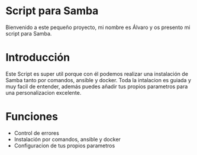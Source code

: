 # Script para Samba
Bienvenido a este pequeño proyecto, mi nombre es Álvaro y os presento mi script para Samba.

# Introducción
Este Script es super util porque con él podemos realizar una instalación de Samba tanto por comandos, ansible y docker. Toda la intalacion es guiada y muy facil de entender, además puedes añadir tus propios parametros para una personalizacion excelente.

# Funciones
- Control de errores
- Instalación por comandos, ansible y docker
- Configuracion de tus propios parametros
